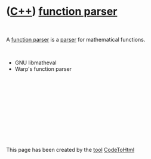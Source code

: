 
 

 

 

 

 

([C++](Cpp.md)) [function parser](CppFunctionParser.md)
=========================================================

 

A [function parser](CppFunctionParser.md) is a [parser](CppParser.md)
for mathematical functions.

 

-   GNU libmatheval
-   Warp's function parser

 

 

 

 

 

 

This page has been created by the [tool](Tools.md)
[CodeToHtml](ToolCodeToHtml.md)
